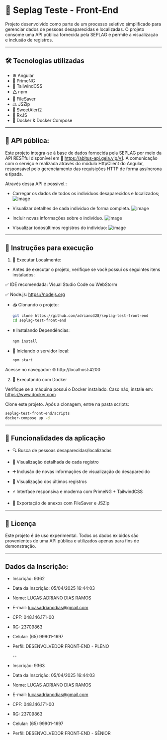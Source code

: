# 📘 Seplag Teste - Front-End

Projeto desenvolvido como parte de um processo seletivo simplificado para gerenciar dados de pessoas desaparecidas e localizadas. O projeto consome uma API pública fornecida pela SEPLAG e permite a visualização e inclusão de registros.

---

##  🛠 Tecnologias utilizadas
- ⚙️ Angular
- 🎨 PrimeNG
- 💨 TailwindCSS
- 🛆 npm
- 📁 FileSaver
- 🔜 JSZip
- 🎯 SweetAlert2
- 🔄 RxJS
- 🐳 Docker & Docker Compose

---

## 🔗 API pública:

Este projeto integra-se à base de dados fornecida pela SEPLAG por meio da API RESTful disponível em 🔗 https://abitus-api.geia.vip/v1. A comunicação com o serviço é realizada através do módulo HttpClient do Angular, responsável pelo gerenciamento das requisições HTTP de forma assíncrona e tipada.

Através dessa API é possível.:
- Carregar os dados de todos os indivíduos desaparecidos e localizados;
![image](https://github.com/user-attachments/assets/56f15b93-4dc1-410c-b1fd-0d72f7b58ac3)

- Visualizar detalhes de cada individuo de forma completa.
![image](https://github.com/user-attachments/assets/56a5ad91-28e0-4d7f-ace8-03dc68480011)

- Incluir novas informações sobre o indivíduo.
![image](https://github.com/user-attachments/assets/043d67c4-61a4-4ac5-bd3f-03f032b588b7)

- Visualizar todosúltimos registros do individuo:
![image](https://github.com/user-attachments/assets/3fc0e2a4-68a3-4564-9194-f89b64683ffc)

---

## 🚀 Instruções para execução

1) 🧭 Executar Localmente:
- Antes de executar o projeto, verifique se você possui os seguintes itens instalados:

✅ IDE recomendada: Visual Studio Code ou WebStorm

✅ Node.js: https://nodejs.org

- 📥 Clonando o projeto:
  ```bash
  git clone https://github.com/adriano328/seplag-test-front-end
  cd seplag-test-front-end
  
- ⬇️ Instalando Dependências:

  ```bash
  npm install

- 🚀 Iniciando o servidor local:

  ```bash
  npm start


Acesse no navegador: 🌐 http://localhost:4200

2) 🐳 Executando com Docker

Verifique se a máquina possui o Docker instalado. Caso não, instale em: https://www.docker.com

Clone este projeto. Após a clonagem, entre na pasta scripts:

```bash
seplag-test-front-end/scripts
docker-compose up -d
```

---
## 🥪 Funcionalidades da aplicação

- 🔍 Busca de pessoas desaparecidas/localizadas

- 👤 Visualização detalhada de cada registro

- ➕ Inclusão de novas informações de visualização do desaparecido

- 🧽 Visualização dos últimos registros

- ⚡ Interface responsiva e moderna com PrimeNG + TailwindCSS

- 📀 Exportação de anexos com FileSaver e JSZip
---

## 📄 Licença

Este projeto é de uso experimental. Todos os dados exibidos são provenientes de uma API pública e utilizados apenas para fins de demonstração.

---

## Dados da Inscrição:

- Inscrição: 9362
- Data da Inscrição: 05/04/2025 16:44:03
- Nome: LUCAS ADRIANO DIAS RAMOS
- E-mail: lucasadrianodias@gmail.com
- CPF: 048.146.171-00
- RG: 23709863
- Celular: (65) 99901-1697
- Perfil: DESENVOLVEDOR FRONT-END - PLENO

  --
  
- Inscrição: 9363
- Data da Inscrição: 05/04/2025 16:44:03
- Nome: LUCAS ADRIANO DIAS RAMOS
- E-mail: lucasadrianodias@gmail.com
- CPF: 048.146.171-00
- RG: 23709863
- Celular: (65) 99901-1697
- Perfil: DESENVOLVEDOR FRONT-END - SÊNIOR




